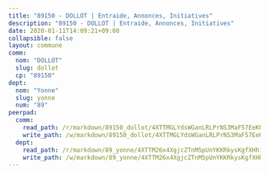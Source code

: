 ```yaml
---
title: "89150 - DOLLOT | Entraide, Annonces, Initiatives"
description: "89150 - DOLLOT | Entraide, Annonces, Initiatives"
date: 2020-01-11T14:09:21+09:00
collapsible: false
layout: commune
comm:
  nom: "DOLLOT"
  slug: dollot
  cp: "89150"
dept:
  nom: "Yonne"
  slug: yonne
  num: "89"
peerpad:
  comm:
    read_path: /r/markdown/89150_dollot/4XTTMGLYdsWGanLRLPrNS3MaF57EeKQQA8uujmwoJBMtUGuDN
    write_path: /w/markdown/89150_dollot/4XTTMGLYdsWGanLRLPrNS3MaF57EeKQQA8uujmwoJBMtUGuDN-K3TgUchW9iSRTDhyDAjBj411V9dR87mh4W2ZXVJM313T3ETNHAjaB7i4LXmZZ71Fovqw7WiGkczd1rhgqpxCKPWA7ZY247N1FNtRNQHuTCybM8DKnyymGMJVnu83kC6JHVSd18KN
  dept:
    read_path: /r/markdown/89_yonne/4XTTM26x4XgjcZTnM5pUnYKKRkysKgfXHh1wiigoPHqn9LDKB
    write_path: /w/markdown/89_yonne/4XTTM26x4XgjcZTnM5pUnYKKRkysKgfXHh1wiigoPHqn9LDKB-K3TgU4xaMVqzoRnPJNyddApuMoWvJyHL35bzooauYvdhG3MLg3ikjpoueq9BDtqVP4hJBQxpPxix2gohzXyST9tZPnEkyXpDMdHiAFpx7EU6e8WgvFk7NPsBQepM8o13bG9dyqq7
---
```



